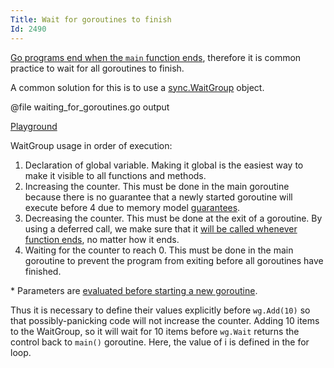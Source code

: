 ```yaml
---
Title: Wait for goroutines to finish
Id: 2490
---
```


[Go programs end when the `main` function ends](http://golang.org/ref/spec#Program_execution), therefore it is common practice to wait for all goroutines to finish.

A common solution for this is to use a [sync.WaitGroup]( http://golang.org/pkg/sync/#WaitGroup) object.

@file waiting_for_goroutines.go output

[Playground](https://play.golang.org/p/64vfZSXXHv)

WaitGroup usage in order of execution:

 1. Declaration of global variable. Making it global is the easiest way to make it visible to all functions and methods.
 2. Increasing the counter. This must be done in the main goroutine because there is no guarantee that a newly started goroutine will execute before 4 due to memory model [guarantees](http://golang.org/ref/mem#tmp_5).
 3. Decreasing the counter. This must be done at the exit of a goroutine. By using a deferred call, we make sure that it [will be called whenever function ends](http://golang.org/ref/spec#Defer_statements), no matter how it ends.
 4. Waiting for the counter to reach 0. This must be done in the main goroutine to prevent the program from exiting before all goroutines have finished.

\* Parameters are [evaluated before starting a new goroutine](http://golang.org/ref/spec#Go_statements).

Thus it is necessary to define their values explicitly before `wg.Add(10)` so that possibly-panicking code will not increase the counter. Adding 10 items to the WaitGroup, so it will wait for 10 items before `wg.Wait` returns the control back to `main()` goroutine. Here, the value of i is defined in the for loop.
